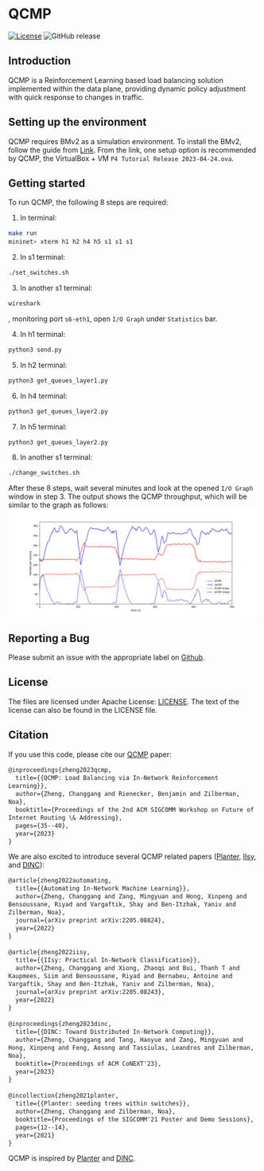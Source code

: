 # QCMP
[![License](https://img.shields.io/badge/License-Apache%202.0-blue.svg)](https://opensource.org/licenses/Apache-2.0)
![GitHub release](https://img.shields.io/badge/pre--release%20tag-v0.2.0-orange)

## Introduction
QCMP is a Reinforcement Learning based load balancing solution implemented within the data plane, providing dynamic policy adjustment with quick response to changes in traffic. 

## Setting up the environment
QCMP requires BMv2 as a simulation environment. To install the BMv2, follow the guide from [Link](https://github.com/p4lang/behavioral-model). From the link, one setup option is recommended by QCMP, the VirtualBox + VM ```P4 Tutorial Release 2023-04-24.ova```.

## Getting started
To run QCMP, the following 8 steps are required:

1. In terminal:
```bash
make run
mininet> xterm h1 h2 h4 h5 s1 s1 s1
```

2. In s1 terminal:
```bash
./set_switches.sh
```

3. In another s1 terminal:
```bash
wireshark
```
, monitoring port ```s6-eth1```, open ```I/O Graph``` under ```Statistics``` bar.

4. In h1 terminal:
```bash
python3 send.py
```

5. In h2 terminal:
```bash
python3 get_queues_layer1.py
```

6. In h4 terminal:
```bash
python3 get_queues_layer2.py
```

7. In h5 terminal:
```bash
python3 get_queues_layer2.py
```

8. In another s1 terminal:
```bash
./change_switches.sh
```

After these 8 steps, wait several minutes and look at the opened ```I/O Graph``` window in step 3. The output shows the QCMP throughput, which will be similar to the graph as follows:
<img src="./images/performance.png" width = "500"  align= left/>

## Reporting a Bug
Please submit an issue with the appropriate label on [Github](../../issues).

## License

The files are licensed under Apache License: [LICENSE](./LICENSE). The text of the license can also be found in the LICENSE file.

## Citation
If you use this code, please cite our [QCMP](https://dl.acm.org/doi/abs/10.1145/3607504.3609291) paper:

```
@inproceedings{zheng2023qcmp,
  title={{QCMP: Load Balancing via In-Network Reinforcement Learning}},
  author={Zheng, Changgang and Rienecker, Benjamin and Zilberman, Noa},
  booktitle={Proceedings of the 2nd ACM SIGCOMM Workshop on Future of Internet Routing \& Addressing},
  pages={35--40},
  year={2023}
}
```
We are also excited to introduce several QCMP related papers ([Planter](https://arxiv.org/pdf/2205.08824.pdf), [IIsy](https://arxiv.org/pdf/2205.08243.pdf), and [DINC](https://ora.ox.ac.uk/objects/uuid:30f4bf57-95bb-4477-aa4d-77d0b9ce76b0/download_file?file_format=application%2Fpdf&safe_filename=Zheng_et_al_2023_DINC_toward_distributed.pdf&type_of_work=Conference+item)): 

```
@article{zheng2022automating,
  title={{Automating In-Network Machine Learning}},
  author={Zheng, Changgang and Zang, Mingyuan and Hong, Xinpeng and Bensoussane, Riyad and Vargaftik, Shay and Ben-Itzhak, Yaniv and Zilberman, Noa},
  journal={arXiv preprint arXiv:2205.08824},
  year={2022}
}

@article{zheng2022iisy,
  title={{IIsy: Practical In-Network Classification}},
  author={Zheng, Changgang and Xiong, Zhaoqi and Bui, Thanh T and Kaupmees, Siim and Bensoussane, Riyad and Bernabeu, Antoine and Vargaftik, Shay and Ben-Itzhak, Yaniv and Zilberman, Noa},
  journal={arXiv preprint arXiv:2205.08243},
  year={2022}
}

@inproceedings{zheng2023dinc,
  title={{DINC: Toward Distributed In-Network Computing}},
  author={Zheng, Changgang and Tang, Haoyue and Zang, Mingyuan and Hong, Xinpeng and Feng, Aosong and Tassiulas, Leandros and Zilberman, Noa},
  booktitle={Proceedings of ACM CoNEXT'23},
  year={2023}
}

@incollection{zheng2021planter,
  title={{Planter: seeding trees within switches}},
  author={Zheng, Changgang and Zilberman, Noa},
  booktitle={Proceedings of the SIGCOMM'21 Poster and Demo Sessions},
  pages={12--14},
  year={2021}
}
```
QCMP is inspired by [Planter](https://github.com/In-Network-Machine-Learning/Planter) and [DINC](https://github.com/In-Network-Machine-Learning/DINC). 



